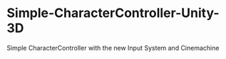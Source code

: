 # Simple-CharacterController-Unity-3D
Simple CharacterController with the new Input System and Cinemachine
